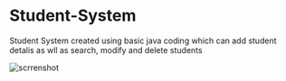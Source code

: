 # Student-System
Student System created using basic java coding which can add student detalis as wll as search, modify and delete students

![scrrenshot](https://i.imgur.com/4uQOeTS.gifv)

